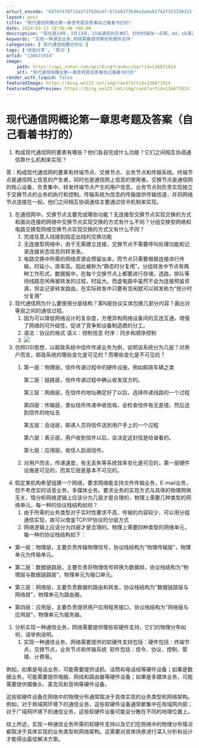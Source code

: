 ```yaml
---
arturl_encode: "68747470733a2f2f626c6f:672e6373646e2e6e65742f323330315f38303135353334362f:61727469636c652f64657461696c732f313336363731393134"
layout: post
title: "现代通信网概论第一章思考题及答案自己看着书打的"
date: 2024-03-13 10:56:40 +08:00
description: "现在是24年，3月13号，21级通信的兄弟们，抄的时候改一点啊。md，sb课2学分还这么多事_实现一"
keywords: "实现一种通信业务,网络需要提供哪些软硬件支持"
categories: ['现代通信网概论作业']
tags: ['经验分享', '笔记']
artid: "136671914"
image:
    path: https://api.vvhan.com/api/bing?rand=sj&artid=136671914
    alt: "现代通信网概论第一章思考题及答案自己看着书打的"
render_with_liquid: false
featuredImage: https://bing.ee123.net/img/rand?artid=136671914
featuredImagePreview: https://bing.ee123.net/img/rand?artid=136671914
---
```


# 现代通信网概论第一章思考题及答案（自己看着书打的）

1. 构成现代通信网的要素有哪些？他们各自完成什么功能？它们之间相互协调通信靠什么机制来实现？

答：构成现代通信网的要素有终端节点、交换节点、业务节点和传输系统。终端节点是通信网上信息的产生者，同时也是通信网上信息的使用者。交换节点是通信网的核心设备，负责集中、转发终端节点产生的用户信息。业务节点则负责实现独立于交换节点的业务的执行和控制。传输系统为信息的传输提供传输信道，并将网络节点连接在一起。他们之间相互协调通信主要通过信令机制来实现。

1. 在通信网中，交换节点主要完成哪些功能？无连接型交换节点实现交换的方式和面向连接的网络中交换节点实现交换的方式有什么不同？分组交换型网络和电路交换型网络交换节点实现交换的方式又有什么不同？
   1. 完成任意入线接到指定出线的交换功能
   2. 无连接型网络中，由于无需建立连接，交换节点不需要呼叫处理功能和记录连接状态信息的转发表。
   3. 电路交换中所需的网络资源会预留出来，而节点只需要根据连接进行传输，时延小，效率高。因此被称为“静态时分复用”。分组转发中节点有两种工作形式，数据报中，在每个交换节点上都要进行存储，选路，排队等待线路空闲再被转发的过程，时延大。而虚电路中虽然不会为连接预留资源，但会记录转发路由，在实际转发中只要有空闲就可以转发称为“统计时分复用”
2. 现代通信网为什么要使用分层结构？第N层协议实体包换几部分内容？画出对等层之间的通信过程。
   1. 因为可以降低网络设计的复杂度，方便异构网络设备间的互连互通，增强了网络的可升级性，促进了竞争和设备制造商的分工。
   2. 语法：协议的格式 语义：控制信息 时序：同步和顺序控制
   3. ![](https://i-blog.csdnimg.cn/blog_migrate/a4d207d4a27d55639878dc3bee3543cb.jpeg)
3. 仿照OSI思想，以邮政系统中信件传递业务为例，说明该系统分为几层？对用户而言，邮政系统的哪些变化是可见的？而哪些变化是不可见的？
   1. 第一层：物理层，信件传递过程中的硬件设施，例如邮政车辆之类
        
      第二层：链路层，信件传递过程中确认收发双方的。
        
      第三层：网络层，在信件的地址确定好了以后，选择传递线路的一个过程
        
      第四层：传输层，类似信件传递中收信局，会检查信件有无差错，然后送到信件的地址去
        
      第五层：会话层，邮递人员将信件送到用户手上的一个过程
        
      第六层：表示层，用户收到信件以后，会决定这封信是给谁看的。
        
      第七层：应用层，收信人启阅信件。
   2. 对用户而言，传递速度，有无丢失等系统效率变化是可见的，第一层硬件设施是可见的，而其它层是基本不可见的。
4. 假定某机构希望组建一个网络，要求网络能支持文件传输业务，E-mail业务，但不考虑实时话音业务，多媒体业务。要求业务的实现方式与具体的物理网络无关，情分析网络逻辑上应该分为几层才是合理的，物理上需要几种类型的网络单元，每一种的协议栈结构如何？
   1. 由于所需的业务类型对于实时性要求不高，传输的内容较少，可以用分组通信实现，故可以借鉴TCP/IP协议的分层方式
   2. 网络逻辑上应该分为四层才是合理的。物理上需要四种类型的网络单元，每一种的协议栈结构如下：

- 第一层：物理层，主要负责传输物理信号，协议栈结构为"物理传输层"，物理单元为传输单元。

- 第二层：数据链路层，主要负责将物理信号转换为数据帧，协议栈结构为"物理层与数据链路层"，物理单元为接口单元。

- 第三层：网络层，主要负责数据的路由和转发，协议栈结构为"数据链路层与网络层"，物理单元为路由器。

- 第四层：应用层，主要负责提供用户应用程序接口，协议栈结构为"网络层与应用层"，物理单元为服务器。

1. 分析实现一种通信业务，网络需要提供哪些软硬件支持，它们的物理分布如何，请举例说明。
   1. 实现一种通信业务，网络需要提供的软硬件支持包括：硬件包括：终端节点，交换节点，业务节点和传输系统  软件包括：信令、协议、控制、管理、计费等。

例如，如果是电话业务，可能需要提供话机、话筒和电话线等硬件设备；如果是数据业务，可能需要提供电脑、网线和路由器等硬件设备；如果是多媒体业务，可能需要提供摄像头、麦克风和音响等硬件设备。

这些软硬件设备在网络中的物理分布通常取决于具体实现的业务类型和网络架构。例如，对于局域网环境下的通信业务，这些软硬件设备通常都集中在局域网内部；对于广域网环境下的通信业务，这些软硬件设备可能会分散在不同的地理位置上。

综上所述，实现一种通信业务所需的软硬件支持以及它们在网络中的物理分布情况都取决于具体实现的业务类型和网络架构。这需要对具体场景进行深入分析和设计才能得出最佳解决方案。